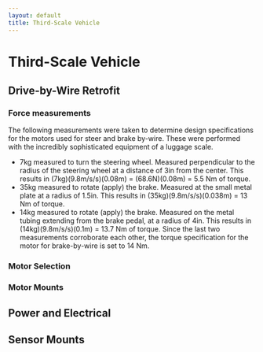 ```yaml
---
layout: default
title: Third-Scale Vehicle
---
```


# Third-Scale Vehicle


## Drive-by-Wire Retrofit
### Force measurements
The following measurements were taken to determine design specifications for the motors used for steer and brake by-wire. These were performed with the incredibly sophisticated equipment of a luggage scale.
* 7kg measured to turn the steering wheel. Measured perpendicular to the radius of the steering wheel at a distance of 3in from the center. This results in (7kg)(9.8m/s/s)(0.08m) = (68.6N)(0.08m) = 5.5 Nm of torque.
* 35kg measured to rotate (apply) the brake. Measured at the small metal plate at a radius of 1.5in. This results in (35kg)(9.8m/s/s)(0.038m) = 13 Nm of torque.
* 14kg measured to rotate (apply) the brake. Measured on the metal tubing extending from the brake pedal, at a radius of 4in. This results in (14kg)(9.8m/s/s)(0.1m) = 13.7 Nm of torque.
Since the last two measurements corroborate each other, the torque specification for the motor for brake-by-wire is set to 14 Nm.

### Motor Selection

### Motor Mounts

## Power and Electrical


## Sensor Mounts
